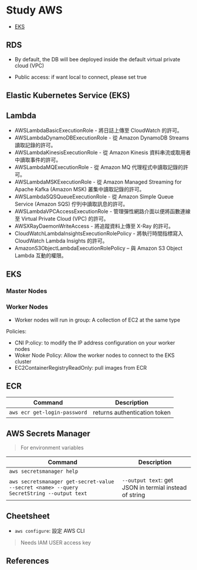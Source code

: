 # Study AWS

- [EKS](#eks)

## RDS

- By default, the DB will bee deployed inside the default virtual private cloud (VPC)

- Public access: if want local to connect, please set true

## Elastic Kubernetes Service (EKS)



## Lambda

- AWSLambdaBasicExecutionRole - 將日誌上傳至 CloudWatch 的許可。
- AWSLambdaDynamoDBExecutionRole - 從 Amazon DynamoDB Streams 讀取記錄的許可。
- AWSLambdaKinesisExecutionRole - 從 Amazon Kinesis 資料串流或取用者中讀取事件的許可。
- AWSLambdaMQExecutionRole - 從 Amazon MQ 代理程式中讀取記錄的許可。
- AWSLambdaMSKExecutionRole - 從 Amazon Managed Streaming for Apache Kafka (Amazon MSK) 叢集中讀取記錄的許可。
- AWSLambdaSQSQueueExecutionRole - 從 Amazon Simple Queue Service (Amazon SQS) 佇列中讀取訊息的許可。
- AWSLambdaVPCAccessExecutionRole - 管理彈性網路介面以便將函數連線至 Virtual Private Cloud (VPC) 的許可。
- AWSXRayDaemonWriteAccess - 將追蹤資料上傳至 X-Ray 的許可。
- CloudWatchLambdaInsightsExecutionRolePolicy - 將執行時間指標寫入 CloudWatch Lambda Insights 的許可。
- AmazonS3ObjectLambdaExecutionRolePolicy – 與 Amazon S3 Object Lambda 互動的權限。

## EKS

### Master Nodes

### Worker Nodes

- Worker nodes will run in group: A collection of EC2 at the same type

Policies:

- CNI P:olicy: to modify the IP address configuration on your worker nodes
- Woker Node Policy: Allow the worker nodes to connect to the EKS cluster
- EC2ContainerRegistryReadOnly: pull images from ECR

## ECR

| Command | Description |
| ------- | ----------- |
| `aws ecr get-login-password` | returns authentication token |


## AWS Secrets Manager

> For environment variables

| Command | Description |
| ------- | ----------- |
| `aws secretsmanager help` ||
| `aws secretsmanager get-secret-value --secret <name> --query SecretString --output text` | `--output text`: get JSON in termial instead of string |

## Cheetsheet

- `aws configure`: 設定 AWS CLI

> Needs IAM USER access key

## References

